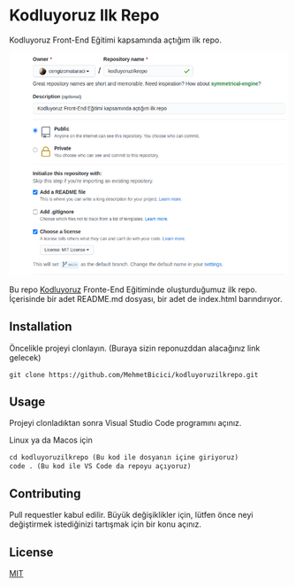 # Kodluyoruz Ilk Repo
Kodluyoruz Front-End Eğitimi kapsamında açtığım ilk repo. 

![İmage](https://github.com/Kodluyoruz/taskforce/blob/main/git/odev1/figures/github.png) 

Bu repo [Kodluyoruz](https://www.kodluyoruz.org/) Fronte-End Eğitiminde oluşturduğumuz ilk repo. İçerisinde bir adet README.md dosyası, bir adet de index.html barındırıyor. 

## Installation 

Öncelikle projeyi clonlayın. (Buraya sizin reponuzddan alacağınız link gelecek)
```` 
git clone https://github.com/MehmetBicici/kodluyoruzilkrepo.git
````
## Usage 

Projeyi clonladıktan sonra Visual Studio Code programını açınız.

Linux ya da Macos için 
````
cd kodluyoruzilkrepo (Bu kod ile dosyanın içine giriyoruz)
code . (Bu kod ile VS Code da repoyu açıyoruz)
````
## Contributing

Pull requestler kabul edilir. Büyük değişiklikler için, lütfen önce neyi değiştirmek istediğinizi tartışmak için bir konu açınız. 

## License
[MIT](https://opensource.org/licenses/MIT)

